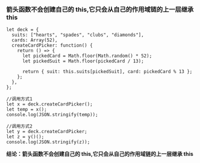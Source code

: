 ### 箭头函数不会创建自己的 this,它只会从自己的作用域链的上一层继承 this

```
let deck = {
  suits: ["hearts", "spades", "clubs", "diamonds"],
  cards: Array(52),
  createCardPicker: function() {
    return () => {
      let pickedCard = Math.floor(Math.random() * 52);
      let pickedSuit = Math.floor(pickedCard / 13);

      return { suit: this.suits[pickedSuit], card: pickedCard % 13 };
    };
  },
};

//调用方式1
let x = deck.createCardPicker();
let temp = x();
console.log(JSON.stringify(temp));

//调用方式2
let y = deck.createCardPicker;
let z = y()();
console.log(JSON.stringify(z));

```

**结论：箭头函数不会创建自己的 this,它只会从自己的作用域链的上一层继承 this**
